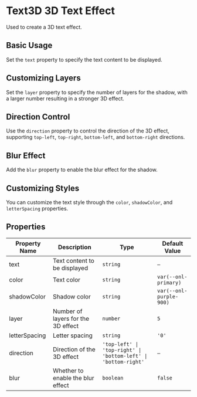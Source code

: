 # Text3D 3D Text Effect

Used to create a 3D text effect.

## Basic Usage

Set the `text` property to specify the text content to be displayed.

<demo vue="../demo/text3d/basic.vue" github="https://github.com/Onion-L/onionl-ui/tree/main/packages/components/text3d" />

## Customizing Layers

Set the `layer` property to specify the number of layers for the shadow, with a larger number resulting in a stronger 3D effect.

<demo vue="../demo/text3d/layer.vue" github="https://github.com/Onion-L/onionl-ui/tree/main/packages/components/text3d" />

## Direction Control

Use the `direction` property to control the direction of the 3D effect, supporting `top-left`, `top-right`, `bottom-left`, and `bottom-right` directions.

<demo vue="../demo/text3d/direction.vue" github="https://github.com/Onion-L/onionl-ui/tree/main/packages/components/text3d" />

## Blur Effect

Add the `blur` property to enable the blur effect for the shadow.

<demo vue="../demo/text3d/blur.vue" github="https://github.com/Onion-L/onionl-ui/tree/main/packages/components/text3d" />

## Customizing Styles

You can customize the text style through the `color`, `shadowColor`, and `letterSpacing` properties.

<demo vue="../demo/text3d/style.vue" github="https://github.com/Onion-L/onionl-ui/tree/main/packages/components/text3d" />

## Properties

| Property Name | Description | Type | Default Value                |
|--------|------|------|---------------------------|
| text | Text content to be displayed | `string` | `—`                   |
| color | Text color | `string` | `var(--onl-primary)` |
| shadowColor | Shadow color | `string` | `var(--onl-purple-900)` |
| layer | Number of layers for the 3D effect | `number` | `5`                  |
| letterSpacing | Letter spacing | `string` | `'0'`                |
| direction | Direction of the 3D effect | `'top-left' \| 'top-right' \| 'bottom-left' \| 'bottom-right'` | `—`                   |
| blur | Whether to enable the blur effect | `boolean` | `false`              |

